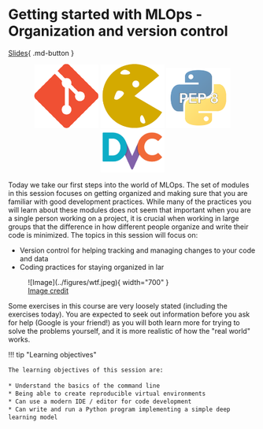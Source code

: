 # Getting started with MLOps - Organization and version control

[Slides](../slides/What%20is%20MLOps.pdf){ .md-button }

<p align="center">
  <img src="../figures/icons/git.png" width="130">
  <img src="../figures/icons/cookiecutter.png" width="130">
  <img src="../figures/icons/pep8.png" width="130">
  <img src="../figures/icons/dvc.png" width="130">
</p>

Today we take our first steps into the world of MLOps. The set of modules in this session focuses on getting organized
and making sure that you are familiar with good development practices. While many of the practices you will learn about
these modules does not seem that important when you are a single person working on a project, it is crucial when
working in large groups that the difference in how different people organize and write their code is minimized.
The topics in this session will focus on:

* Version control for helping tracking and managing changes to your code and data
* Coding practices for staying organized in lar

<figure markdown>
![Image](../figures/wtf.jpeg){ width="700" }
<figcaption>
<a href="https://the-tech-lead.com/2020/07/19/good-code-bad-code/"> Image credit </a>
</figcaption>
</figure>

Some exercises in this course are very loosely stated (including the exercises today). You are expected to seek out
information before you ask for help (Google is your friend!) as you will both learn more for trying to solve the
problems yourself, and it is more realistic of how the "real world" works.

!!! tip "Learning objectives"

    The learning objectives of this session are:

    * Understand the basics of the command line
    * Being able to create reproducible virtual environments
    * Can use a modern IDE / editor for code development
    * Can write and run a Python program implementing a simple deep learning model
